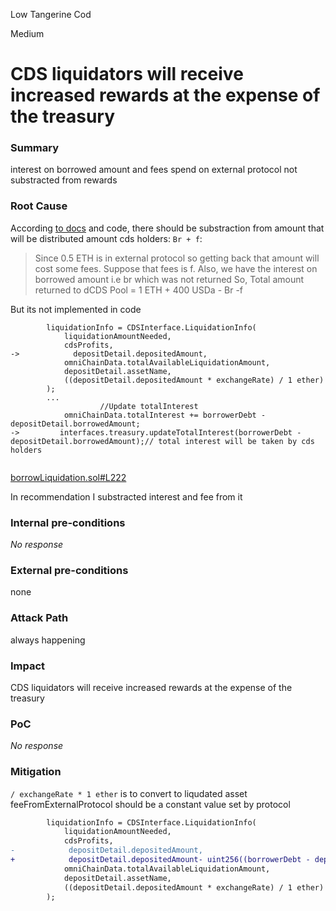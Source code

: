 Low Tangerine Cod

Medium

# CDS liquidators will receive increased rewards at the expense of the treasury

### Summary

interest on borrowed amount and fees spend on external protocol not substracted from rewards

### Root Cause

According [to docs](https://docs.autonomint.com/autonomint/autonomint-1/autonomint/liquidation-management) and code, there should be substraction from amount that will be distributed amount cds holders: `Br + f`:
> Since 0.5 ETH is in external protocol so getting back that amount will cost some fees. Suppose that fees is f. Also, we have the interest on borrowed amount i.e br which was not returned
> So, Total amount returned to dCDS Pool = 1 ETH + 400 USDa - Br -f

But its not implemented in code
```solidity
        liquidationInfo = CDSInterface.LiquidationInfo(
            liquidationAmountNeeded,
            cdsProfits,
->            depositDetail.depositedAmount,
            omniChainData.totalAvailableLiquidationAmount,
            depositDetail.assetName,
            ((depositDetail.depositedAmount * exchangeRate) / 1 ether)
        );
        ...
                    //Update totalInterest
            omniChainData.totalInterest += borrowerDebt - depositDetail.borrowedAmount;
->         interfaces.treasury.updateTotalInterest(borrowerDebt - depositDetail.borrowedAmount);// total interest will be taken by cds holders


```
[borrowLiquidation.sol#L222](https://github.com/sherlock-audit/2024-11-autonomint/blob/main/Blockchain/Blockchian/contracts/Core_logic/borrowLiquidation.sol#L222)

In recommendation I substracted interest and fee from it

### Internal pre-conditions

_No response_

### External pre-conditions

none

### Attack Path

always happening

### Impact

CDS liquidators will receive increased rewards at the expense of the treasury

### PoC

_No response_

### Mitigation
`/ exchangeRate * 1 ether` is to convert to liqudated asset
feeFromExternalProtocol should be a constant value set by protocol
```diff
        liquidationInfo = CDSInterface.LiquidationInfo(
            liquidationAmountNeeded,
            cdsProfits,
-            depositDetail.depositedAmount,
+            depositDetail.depositedAmount- uint256((borrowerDebt - depositDetail.borrowedAmount) + feeFromExternalProtocol) / exchangeRate * 1 ether,
            omniChainData.totalAvailableLiquidationAmount,
            depositDetail.assetName,
            ((depositDetail.depositedAmount * exchangeRate) / 1 ether)
        );

```